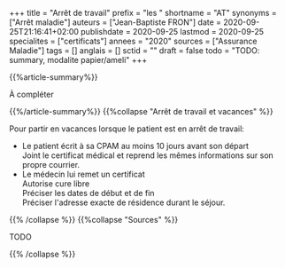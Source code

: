 +++
title = "Arrêt de travail"
prefix = "les "
shortname = "AT"
synonyms = ["Arrêt maladie"]
auteurs = ["Jean-Baptiste FRON"]
date = 2020-09-25T21:16:41+02:00
publishdate = 2020-09-25
lastmod = 2020-09-25
specialites = ["certificats"]
annees = "2020"
sources = ["Assurance Maladie"]
tags = []
anglais = []
sctid = ""
draft = false
todo = "TODO: summary, modalite papier/ameli"
+++

{{%article-summary%}}

À compléter

{{%/article-summary%}}
{{%collapse "Arrêt de travail et vacances" %}}

Pour partir en vacances lorsque le patient est en arrêt de travail:

- Le patient écrit à sa CPAM au moins 10 jours avant son départ  
Joint le certificat médical et reprend les mêmes informations sur son propre courrier.
- Le médecin lui remet un certificat  
Autorise cure libre  
Préciser les dates de début et de fin  
Préciser l'adresse exacte de résidence durant le séjour.

{{% /collapse %}}
{{%collapse "Sources" %}}

TODO

{{% /collapse %}}
